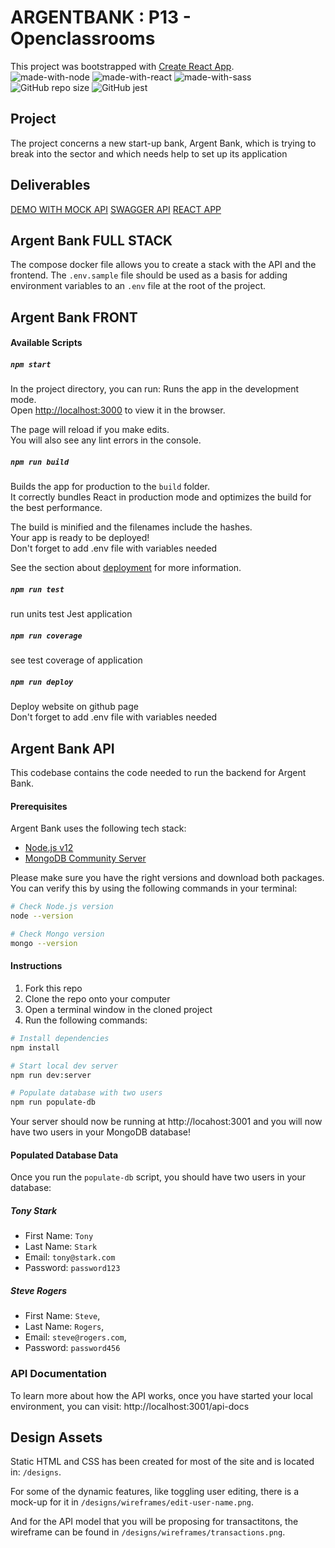 # ARGENTBANK : P13 - Openclassrooms
This project was bootstrapped with [Create React App](https://github.com/facebook/create-react-app).  
![made-with-node](https://img.shields.io/badge/Node.js-43853D?style=for-the-badge&logo=node.js&logoColor=white) ![made-with-react](https://img.shields.io/badge/-ReactJs-61DAFB?style=for-the-badge&logo=react&logoColor=FFFFFF) ![made-with-sass](	https://img.shields.io/badge/Sass-CC6699?style=for-the-badge&logo=sass&logoColor=white) 
![GitHub repo size](https://img.shields.io/github/repo-size/StephaneLi/StephaneLieumont_11_10032022)
![GitHub jest](https://img.shields.io/badge/coverage-72%25-yellow)  

## Project
The project concerns a new start-up bank, Argent Bank, which is trying to break into the sector and which needs help to set up its application

## Deliverables
[DEMO WITH MOCK API](https://oc.sli-3d.fr/P13_ArgentBank/)
[SWAGGER API](https://github.com/StephaneLi/StephaneLieumont_13_28042022/blob/master/docs/swagger-transaction.yml)
[REACT APP](https://github.com/StephaneLi/StephaneLieumont_13_28042022/tree/master/react_app)

## Argent Bank FULL STACK
The compose docker file allows you to create a stack with the API and the frontend. The `.env.sample` file should be used as a basis for adding environment variables to an `.env` file at the root of the project.

## Argent Bank FRONT  

#### Available Scripts  
##### `npm start`
In the project directory, you can run:
Runs the app in the development mode.\
Open [http://localhost:3000](http://localhost:3000) to view it in the browser.

The page will reload if you make edits.\
You will also see any lint errors in the console.

##### `npm run build`
Builds the app for production to the `build` folder.\
It correctly bundles React in production mode and optimizes the build for the best performance.

The build is minified and the filenames include the hashes.\
Your app is ready to be deployed!  
Don't forget to add .env file with variables needed   

See the section about [deployment](https://facebook.github.io/create-react-app/docs/deployment) for more information.

##### `npm run test`
run units test Jest application

##### `npm run coverage`
see test coverage of application

##### `npm run deploy`
Deploy website on github page  
Don't forget to add .env file with variables needed   


## Argent Bank API

This codebase contains the code needed to run the backend for Argent Bank.

#### Prerequisites

Argent Bank uses the following tech stack:

- [Node.js v12](https://nodejs.org/en/)
- [MongoDB Community Server](https://www.mongodb.com/try/download/community)

Please make sure you have the right versions and download both packages. You can verify this by using the following commands in your terminal:

```bash
# Check Node.js version
node --version

# Check Mongo version
mongo --version
```

#### Instructions

1. Fork this repo
1. Clone the repo onto your computer
1. Open a terminal window in the cloned project
1. Run the following commands:

```bash
# Install dependencies
npm install

# Start local dev server
npm run dev:server

# Populate database with two users
npm run populate-db
```

Your server should now be running at http://locahost:3001 and you will now have two users in your MongoDB database!

#### Populated Database Data

Once you run the `populate-db` script, you should have two users in your database:

##### Tony Stark

- First Name: `Tony`
- Last Name: `Stark`
- Email: `tony@stark.com`
- Password: `password123`

##### Steve Rogers

- First Name: `Steve`,
- Last Name: `Rogers`,
- Email: `steve@rogers.com`,
- Password: `password456`

### API Documentation

To learn more about how the API works, once you have started your local environment, you can visit: http://localhost:3001/api-docs

## Design Assets

Static HTML and CSS has been created for most of the site and is located in: `/designs`.

For some of the dynamic features, like toggling user editing, there is a mock-up for it in `/designs/wireframes/edit-user-name.png`.

And for the API model that you will be proposing for transactitons, the wireframe can be found in `/designs/wireframes/transactions.png`.